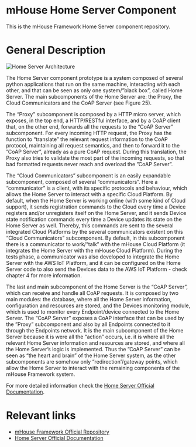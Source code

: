 # mHouse Home Server Component 
This is the mHouse Framework Home Server component repository.

# General Description
<img src="https://github.com/JRequeijo/mHouseFramework/blob/master/docs/Home%20Server/Home_server_arch.png" alt="Home Server Architecture">

<p>
The Home Server component prototype is a system composed of several python applications that run on the same machine, interacting with each other, and that can be seen as only one system/”black box”, called Home Server. The main subcomponents of the Home Server are: the Proxy, the Cloud Communicators and the CoAP Server (see Figure 25).
</p>

<p>
The “Proxy” subcomponent is composed by a HTTP micro server, which exposes, in the top end, a HTTP/RESTful interface, and by a CoAP client that, on the other end, forwards all the requests to the “CoAP Server” subcomponent. For every incoming HTTP request, the Proxy has the function to “translate” the relevant request information to the CoAP protocol, maintaining all request semantics, and then to forward it to the ”CoAP Server”, already as a pure CoAP request. During this translation, the Proxy also tries to validate the most part of the incoming requests, so that bad formatted requests never reach and overload the ”CoAP Server”.
</p>
The “Cloud Communicators” subcomponent is an easily expandable subcomponent, composed of several “communicators”. Here a “communicator” is a client, with its specific protocols and behaviour, which allows the Home Server to interact with a specific Cloud Platform. By default, when the Home Server is working online (with some kind of Cloud support), it sends registration commands to the Cloud every time a Device registers and/or unregisters itself on the Home Server, and it sends Device state notification commands every time a Device updates its state on the Home Server as well. Thereby, this commands are sent to the several integrated Cloud Platforms by the several communicators existent on this “Cloud Communicators” subcomponent. By default, in this subcomponent there is a communicator to work/”talk” with the mHouse Cloud Platform (it integrates the Home Server with the mHouse Cloud Platform). During the tests phase, a communicator was also developed to integrate the Home Server with the AWS IoT Platform, and it can be configured on the Home Server code to also send the Devices data to the AWS IoT Platform - check chapter 4 for more information.
</p>

<p>
The last and main subcomponent of the Home Server is the “CoAP Server”, which can receive and handle all CoAP requests. It is composed by two main modules: the database, where all the Home Server information, configuration and resources are stored, and the Devices monitoring module, which is used to monitor every Endpoint/device connected to the Home Server. The “CoAP Server” exposes a CoAP interface that can be used by the ”Proxy” subcomponent and also by all Endpoints connected to it through the Endpoints network. It is the main subcomponent of the Home Server because it is were all the “action” occurs, i.e. it is where all the relevant Home Server information and resources are stored, and where all the Home Server’s logic is implemented. Thus the ”CoAP Server” can be seen as “the heart and brain” of the Home Server system, as the other subcomponents are somehow only “redirection”/gateway points, which allow the Home Server to interact with the remaining components of the mHouse Framework system.
</p>

<p>
For more detailed information check the <a href="https://github.com/JRequeijo/mHouseFramework/tree/master/docs/Home%20Server">Home Server Official Documentation</a>.
</p>

# Relevant links
<ul>
  <li>
    <a href="https://github.com/JRequeijo/mHouseFramework">mHouse Framework Official Repository</a>
  </li>
  <li>
    <a href="https://github.com/JRequeijo/mHouseFramework/tree/master/docs/Home%20Server">Home Server Official Documentation</a>
  </li>
</ul>
